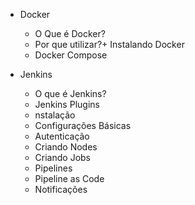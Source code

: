 - Docker
    - O Que é Docker?
    - Por que utilizar?+ Instalando Docker
    - Docker Compose

 - Jenkins
    - O que é Jenkins? 
    - Jenkins Plugins
    - nstalação
    - Configurações Básicas 
    - Autenticação
    - Criando Nodes
    - Criando Jobs
    - Pipelines
    - Pipeline as Code 
    - Notificações
